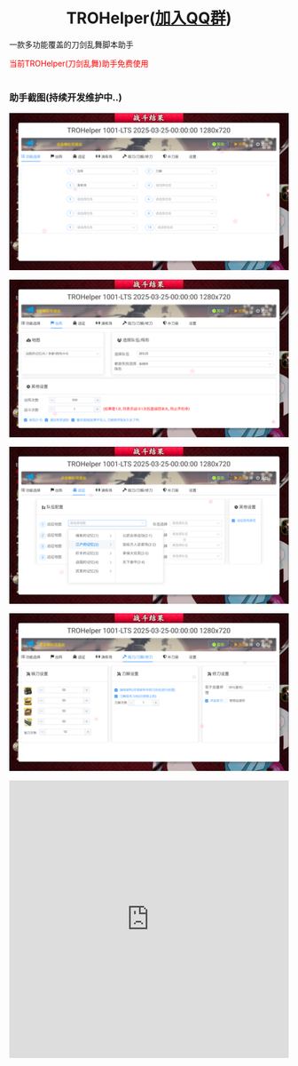 
<div align="center">
<h1>TROHelper(<a href="https://qm.qq.com/cgi-bin/qm/qr?k=khYswzOVVRmh2502nM0fOEf7MCqxtC2x&jump_from=webapi&authKey=rntMGQMS/SYimj9BmisNbq6DhhaLwSmAVWZZrnSt6aCZjoy8M4jg4Dw0Wh5oK3CA">加入QQ群</a>)</h1>
</div>

<div>
<p>一款多功能覆盖的刀剑乱舞脚本助手</a> </p>
<p style="color: red;">当前TROHelper(刀剑乱舞)助手免费使用</p>
</div>

<h1></h1>

### 助手截图(持续开发维护中..)

<p><img src="./media/pic (1).png"></p>
<p><img src="./media/pic (2).png"></p>
<p><img src="./media/pic (3).png"></p>
<p><img src="./media/pic (4).png"></p>

<iframe width="100%" height="500" src="https://www.bilibili.com/video/BV197oxY1E8E/?spm_id_from=333.999.0.0&vd_source=0a11f3e57dadf1233d83ab558c971e40" scrolling="no" border="0" frameborder="no" framespacing="0" allowfullscreen="true"></iframe>

